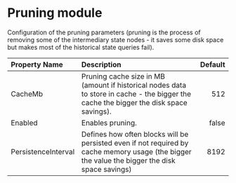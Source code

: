# Pruning module

Configuration of the pruning parameters \(pruning is the process of removing some of the intermediary state nodes - it saves some disk space but makes most of the historical state queries fail\).

| Property Name | Description | Default |
| :--- | :--- | ---: |
| CacheMb | Pruning cache size in MB \(amount if historical nodes data to store in cache - the bigger the cache the bigger the disk space savings\). | 512 |
| Enabled | Enables pruning. | false |
| PersistenceInterval | Defines how often blocks will be persisted even if not required by cache memory usage \(the bigger the value the bigger the disk space savings\) | 8192 |


